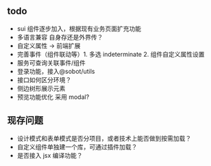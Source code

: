 ## todo

- sui 组件逐步加入，根据现有业务页面扩充功能
- 多语言兼容 自身存还是外界传？
- 自定义属性 -> 前端扩展
- 完善事件（组件联动等）1. 多选 indeterminate 2. 组件自定义属性设置
- 服务可查询关联事件/组件
- 登录功能，接入@sobot/utils
- 接口如何区分环境？
- 侧边树形展示元素
- 预览功能优化 采用 modal?

## 现存问题

- 设计模式和表单模式是否分项目，或者技术上能否做到按需加载？
- 自定义组件单独建一个库，可通过插件加载？
- 是否接入 jsx 编译功能？
